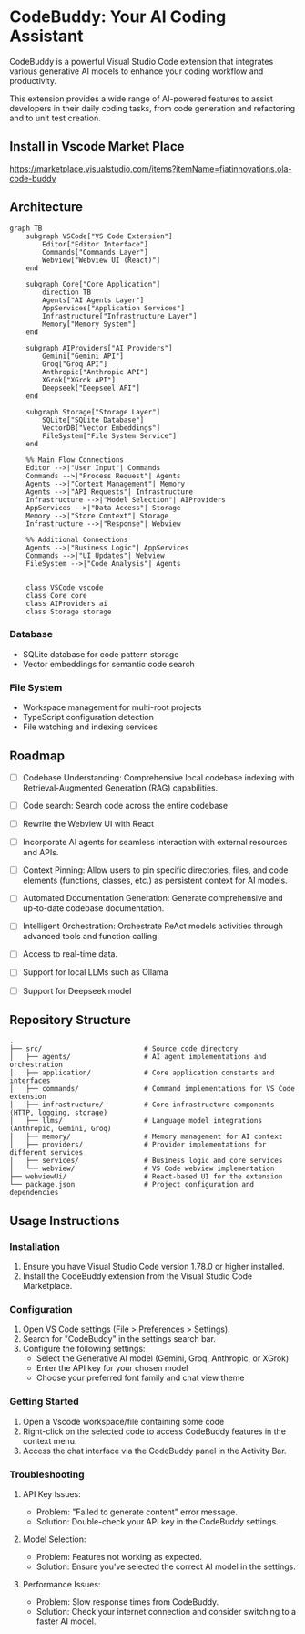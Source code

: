 # CodeBuddy: Your AI Coding Assistant

CodeBuddy is a powerful Visual Studio Code extension that integrates various generative AI models to enhance your coding workflow and productivity.

This extension provides a wide range of AI-powered features to assist developers in their daily coding tasks, from code generation and refactoring and to unit test creation.

## Install in Vscode Market Place
https://marketplace.visualstudio.com/items?itemName=fiatinnovations.ola-code-buddy


## Architecture

```mermaid
graph TB
    subgraph VSCode["VS Code Extension"]
        Editor["Editor Interface"]
        Commands["Commands Layer"]
        Webview["Webview UI (React)"]
    end

    subgraph Core["Core Application"]
        direction TB
        Agents["AI Agents Layer"]
        AppServices["Application Services"]
        Infrastructure["Infrastructure Layer"]
        Memory["Memory System"]
    end

    subgraph AIProviders["AI Providers"]
        Gemini["Gemini API"]
        Groq["Groq API"]
        Anthropic["Anthropic API"]
        XGrok["XGrok API"]
        Deepseek["Deepseel API"]
    end

    subgraph Storage["Storage Layer"]
        SQLite["SQLite Database"]
        VectorDB["Vector Embeddings"]
        FileSystem["File System Service"]
    end

    %% Main Flow Connections
    Editor -->|"User Input"| Commands
    Commands -->|"Process Request"| Agents
    Agents -->|"Context Management"| Memory
    Agents -->|"API Requests"| Infrastructure
    Infrastructure -->|"Model Selection"| AIProviders
    AppServices -->|"Data Access"| Storage
    Memory -->|"Store Context"| Storage
    Infrastructure -->|"Response"| Webview

    %% Additional Connections
    Agents -->|"Business Logic"| AppServices
    Commands -->|"UI Updates"| Webview
    FileSystem -->|"Code Analysis"| Agents
    

    class VSCode vscode
    class Core core
    class AIProviders ai
    class Storage storage
```
### Database
- SQLite database for code pattern storage
- Vector embeddings for semantic code search

### File System
- Workspace management for multi-root projects
- TypeScript configuration detection
- File watching and indexing services


## Roadmap
- [ ] Codebase Understanding: Comprehensive local codebase indexing with Retrieval-Augmented Generation (RAG) capabilities.
- [ ] Code search: Search code across the entire codebase
- [ ] Rewrite the Webview UI with React
- [ ] Incorporate AI agents for seamless interaction with external resources and APIs.
- [ ] Context Pinning: Allow users to pin specific directories, files, and code elements (functions, classes, etc.) as persistent context for AI models.
- [ ] Automated Documentation Generation: Generate comprehensive and up-to-date codebase documentation.
- [ ] Intelligent Orchestration: Orchestrate ReAct models activities through advanced tools and function calling.
- [ ] Access to real-time data.
- [ ] Support for local LLMs such as Ollama
- [ ] Support for Deepseek model


## Repository Structure
```
.
├── src/                         # Source code directory
│   ├── agents/                  # AI agent implementations and orchestration
│   ├── application/             # Core application constants and interfaces
│   ├── commands/                # Command implementations for VS Code extension
│   ├── infrastructure/          # Core infrastructure components (HTTP, logging, storage)
│   ├── llms/                    # Language model integrations (Anthropic, Gemini, Groq)
│   ├── memory/                  # Memory management for AI context
│   ├── providers/               # Provider implementations for different services
│   ├── services/                # Business logic and core services
│   └── webview/                 # VS Code webview implementation
├── webviewUi/                   # React-based UI for the extension
└── package.json                 # Project configuration and dependencies
```


## Usage Instructions

### Installation

1. Ensure you have Visual Studio Code version 1.78.0 or higher installed.
2. Install the CodeBuddy extension from the Visual Studio Code Marketplace.

### Configuration

1. Open VS Code settings (File > Preferences > Settings).
2. Search for "CodeBuddy" in the settings search bar.
3. Configure the following settings:
   - Select the Generative AI model (Gemini, Groq, Anthropic, or XGrok)
   - Enter the API key for your chosen model
   - Choose your preferred font family and chat view theme

### Getting Started

1. Open a Vscode workspace/file containing some code
2. Right-click on the selected code to access CodeBuddy features in the context menu.
3. Access the chat interface via the CodeBuddy panel in the Activity Bar.

### Troubleshooting

1. API Key Issues:

   - Problem: "Failed to generate content" error message.
   - Solution: Double-check your API key in the CodeBuddy settings.

2. Model Selection:

   - Problem: Features not working as expected.
   - Solution: Ensure you've selected the correct AI model in the settings.

3. Performance Issues:
   - Problem: Slow response times from CodeBuddy.
   - Solution: Check your internet connection and consider switching to a faster AI model.

